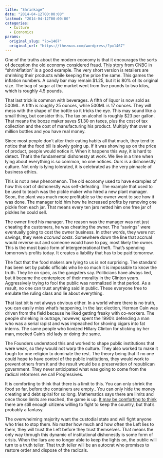 ```yaml
---
title: "Shrinkage"
date: "2014-04-12T00:00:00"
lastmod: "2014-04-12T00:00:00"
categories:
  - Culture
  - Economics
params:
  original_slug: "?p=1467"
  original_url: "https://thezman.com/wordpress/?p=1467"
---
```


One of the truths about the modern economy is that it encourages the
sorts of deception the old economy considered fraud. <a
href="https://www.cnbc.com/2014/04/09/shrinkflation-the-consumer-goods-that-have-down-sized.html"
rel="noopener noreferrer" target="_blank">This story</a> from CNBC in
“shrinkflation” is a good example. The very short version is retailers
are shrinking their products while keeping the price the same. This
games the inflation numbers. A candy bar may remain $1.25, but it is 80%
of its original size. The bag of sugar at the market went from five
pounds to two kilos, which is roughly 4.5 pounds.

That last trick is common with beverages. A fifth of liquor is now sold
as 500ML. A fifth is roughly 25 ounces, while 500ML is 17 ounces. They
will mess with the shape of the bottle so it tricks the eye. This may
sound like a small thing, but consider this. The tax on alcohol is
roughly $23 per gallon. That means the booze maker saves $1.30 on taxes,
plus the cost of tax collection and the cost of manufacturing his
product. Multiply that over a million bottles and you have real money.

Since most people don’t alter their eating habits all that much, they
tend to notice that the food bill is slowly going up. If it was showing
up on the price of product, people would notice it. When it happens this
way, it is hard to detect. That’s the fundamental dishonesty at work. We
live in a time when lying about everything is so common, no one notices.
Ours is a dishonestly culture. Not only is lying tolerated, it is
celebrated as the very pinnacle of business ethics.

This is not a new phenomenon. The old economy used to have examples of
how this sort of dishonestly was self-defeating. The example that used
to be used to teach was the pickle maker who hired a new plant manager.
Soon, the plant was much more profitable so the owner went to see how it
was done. The manager told him how he increased profits by removing one
pickle from each jar. That means every ten jars netted him one free jar
of pickles he could sell.

The owner fired his manager. The reason was the manager was not just
cheating the customers, he was cheating the owner. The “savings” were
eventually going to cost the owner business. In other words, they were
not savings, they were *accrued costs*. Somewhere down the line that
accrual would reverse out and someone would have to pay, most likely the
owner. This is the most basic form of intergenerational theft. That’s
spending tomorrow’s profits today. It creates a liability that has to be
paid tomorrow.

The fact that the food makers are lying to us is not surprising. The
standard has been set by public officials who lie so much it is
impossible to know the truth. They lie on spec, as the gangsters say.
Politicians have always lied, but it became the centerpiece of their
morality in the Clinton years. Aggressively trying to fool the public
was normalized in that period. As a result, no one can trust anything
said in public. These everyone free to emulate the ruling class and lie
about everything.

That last bit is not always obvious either. In a world where there is no
truth, you can easily miss what’s happening. In the last election,
Herman Cain was driven from the field because he liked getting freaky
with co-workers. The people shrieking in outrage, however, spent the
1990’s defending a man who was a serial rapist and was impeached for
shoving cigars into fat interns. The same people who lionized Hillary
Clinton for sticking by her man, mocked Cain’s old lady or doing the
same.

The Founders understood this and worked to shape public institutions
that were weak, so they would not warp the culture. They also worked to
make it tough for one religion to dominate the rest. The theory being
that if no one could hope to have control of the public institutions,
they would work to prevent others from it and the result would be a
preservation of republican government. They never anticipated what was
going to come from the radical reformers we call Progressives.

It is comforting to think that there is a limit to this. You can only
shrink the food so far, before the containers are empty.. You can only
hide the money creating and debt spiral for so long. Mathematics says
there are limits and once those limits are reached, the game is up. <a
href="http://www.cnn.com/2014/04/10/us/nevada-rancher-rangers-cattle-showdown/"
rel="noopener noreferrer" target="_blank">It may be comforting to
think</a> there are still enough citizens willing to fight to keep the
country, but that’s probably a fantasy.

The overwhelming majority want the custodial state and will fight anyone
who tries to stop them. No matter how much and how often the Left lies
to them, they will trust the Left before they trust themselves. That
means the only way through this dynamic of institutional dishonestly is
some form of crisis. When the liars are no longer able to keep the
lights on, the public will turn to a truth teller. That truth teller
will be an autocrat who promises to restore order and dispose of the
radicals.

 
